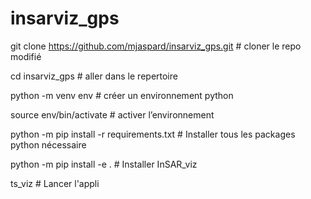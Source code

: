 # insarviz_gps


git clone https://github.com/mjaspard/insarviz_gps.git		# cloner le repo modifié

cd insarviz_gps									# aller dans le repertoire

python -m venv env								# créer un environnement python 
	
source env/bin/activate							# activer l’environnement

python -m pip install -r requirements.txt				# Installer tous les packages python nécessaire

python -m pip install -e .							# Installer InSAR_viz

ts_viz										# Lancer l'appli
